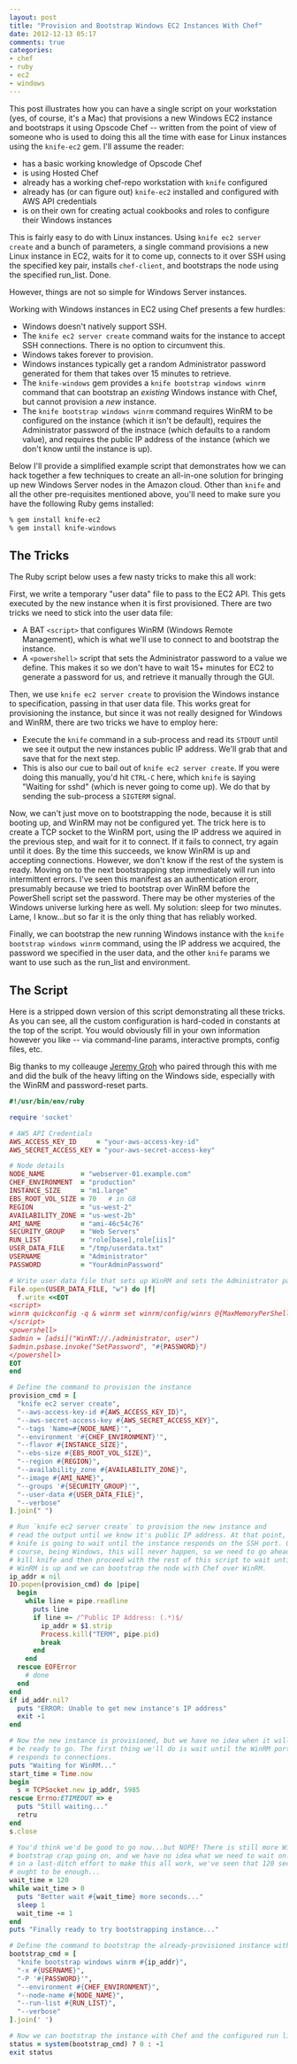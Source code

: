 ```yaml
---
layout: post
title: "Provision and Bootstrap Windows EC2 Instances With Chef"
date: 2012-12-13 05:17
comments: true
categories:
- chef
- ruby
- ec2
- windows
---
```


This post illustrates how you can have a single script on your workstation (yes, of course, it's a Mac) that provisions a new Windows EC2 instance and bootstraps it using Opscode Chef -- written from the point of view of someone who is used to doing this all the time with ease for Linux instances using the `knife-ec2` gem. I'll assume the reader:

  * has a basic working knowledge of Opscode Chef
  * is using Hosted Chef
  * already has a working chef-repo workstation with `knife` configured
  * already has (or can figure out) `knife-ec2` installed and configured with AWS API credentials
  * is on their own for creating actual cookbooks and roles to configure their Windows instances

This is fairly easy to do with Linux instances. Using `knife ec2 server create` and a bunch of parameters, a single command provisions a new Linux instance in EC2, waits for it to come up, connects to it over SSH using the specified key pair, installs `chef-client`, and bootstraps the node using the specified run_list. Done.

However, things are not so simple for Windows Server instances.

<!-- MORE -->

Working with Windows instances in EC2 using Chef presents a few hurdles:

  * Windows doesn't natively support SSH.
  * The `knife ec2 server create` command waits for the instance to accept SSH connections. There is no option to circumvent this.
  * Windows takes forever to provision.
  * Windows instances typically get a random Administrator password generated for them that takes over 15 minutes to retrieve.
  * The `knife-windows` gem provides a `knife bootstrap windows winrm` command that can bootstrap an _existing_ Windows instance with Chef, but cannot provision a _new_ instance.
  * The `knife bootstrap windows winrm` command requires WinRM to be configured on the instance (which it isn't be default), requires the Administrator password of the instnace (which defaults to a random value), and requires the public IP address of the instance (which we don't know until the instance is up).

Below I'll provide a simplified example script that demonstrates how we can hack together a few techniques to create an all-in-one solution for bringing up new Windows Server nodes in the Amazon cloud. Other than `knife` and all the other pre-requisites mentioned above, you'll need to make sure you have the following Ruby gems installed:

``` bash
% gem install knife-ec2
% gem install knife-windows
```

## The Tricks

The Ruby script below uses a few nasty tricks to make this all work:

First, we write a temporary "user data" file to pass to the EC2 API. This gets executed by the new instance when it is first provisioned. There are two tricks we need to stick into the user data file:

  * A BAT `<script>` that configures WinRM (Windows Remote Management), which is what we'll use to connect to and bootstrap the instance.
  * A `<powershell>` script that sets the Administrator password to a value we define. This makes it so we don't have to wait 15+ minutes for EC2 to generate a password for us, and retrieve it manually through the GUI.

Then, we use `knife ec2 server create` to provision the Windows instance to specification, passing in that user data file. This works great for provisioning the instance, but since it was not really designed for Windows and WinRM, there are two tricks we have to employ here:

  * Execute the `knife` command in a sub-process and read its `STDOUT` until we see it output the new instances public IP address. We'll grab that and save that for the next step.
  * This is also our cue to bail out of `knife ec2 server create`. If you were doing this manually, you'd hit `CTRL-C` here, which `knife` is saying "Waiting for sshd" (which is never going to come up). We do that by sending the sub-process a `SIGTERM` signal.

Now, we can't just move on to bootstrapping the node, because it is still booting up, and WinRM may not be configured yet. The trick here is to create a TCP socket to the WinRM port, using the IP address we aquired in the previous step, and wait for it to connect. If it fails to connect, try again until it does. By the time this succeeds, we know WinRM is up and accepting connections. However, we don't know if the rest of the system is ready. Moving on to the next bootstrapping step immediately will run into intermittent errors. I've seen this manifest as an authentication erorr, presumably because we tried to bootstrap over WinRM before the PowerShell script set the password. There may be other mysteries of the Windows universe lurking here as well. My solution: sleep for two minutes. Lame, I know...but so far it is the only thing that has reliably worked.

Finally, we can bootstrap the new running Windows instance with the `knife bootstrap windows winrm` command, using the IP address we acquired, the password we specified in the user data, and the other `knife` params we want to use such as the run_list and environment.

## The Script

Here is a stripped down version of this script demonstrating all these tricks. As you can see, all the custom configuration is hard-coded in constants at the top of the script. You would obviously fill in your own information however you like -- via command-line params, interactive prompts, config files, etc.

Big thanks to my colleauge [Jeremy Groh](https://twitter.com/jgroh9) who paired through this with me and did the bulk of the heavy lifting on the Windows side, especially with the WinRM and password-reset parts.

``` ruby bootstrap-windows.rb https://gist.github.com/raw/4276748/e9fd8b823cdca19809a67e96fb0c3c36065aebb8/bw.rb Raw Source
#!/usr/bin/env/ruby

require 'socket'

# AWS API Credentials
AWS_ACCESS_KEY_ID     = "your-aws-access-key-id"
AWS_SECRET_ACCESS_KEY = "your-aws-secret-access-key"

# Node details
NODE_NAME         = "webserver-01.example.com"
CHEF_ENVIRONMENT  = "production"
INSTANCE_SIZE     = "m1.large"
EBS_ROOT_VOL_SIZE = 70   # in GB
REGION            = "us-west-2"
AVAILABILITY_ZONE = "us-west-2b"
AMI_NAME          = "ami-46c54c76"
SECURITY_GROUP    = "Web Servers"
RUN_LIST          = "role[base],role[iis]"
USER_DATA_FILE    = "/tmp/userdata.txt"
USERNAME          = "Administrator"
PASSWORD          = "YourAdminPassword"

# Write user data file that sets up WinRM and sets the Administrator password.
File.open(USER_DATA_FILE, "w") do |f|
  f.write <<EOT
<script>
winrm quickconfig -q & winrm set winrm/config/winrs @{MaxMemoryPerShellMB="300"} & winrm set winrm/config @{MaxTimeoutms="1800000"} & winrm set winrm/config/service @{AllowUnencrypted="true"} & winrm set winrm/config/service/auth @{Basic="true"}
</script>
<powershell>
$admin = [adsi]("WinNT://./administrator, user")
$admin.psbase.invoke("SetPassword", "#{PASSWORD}")
</powershell>
EOT
end

# Define the command to provision the instance
provision_cmd = [
  "knife ec2 server create",
  "--aws-access-key-id #{AWS_ACCESS_KEY_ID}",
  "--aws-secret-access-key #{AWS_SECRET_ACCESS_KEY}",
  "--tags 'Name=#{NODE_NAME}'",
  "--environment '#{CHEF_ENVIRONMENT}'",
  "--flavor #{INSTANCE_SIZE}",
  "--ebs-size #{EBS_ROOT_VOL_SIZE}",
  "--region #{REGION}",
  "--availability_zone #{AVAILABILITY_ZONE}",
  "--image #{AMI_NAME}",
  "--groups '#{SECURITY_GROUP}'",
  "--user-data #{USER_DATA_FILE}",
  "--verbose"
].join(" ")

# Run `knife ec2 server create` to provision the new instance and
# read the output until we know it's public IP address. At that point,
# knife is going to wait until the instance responds on the SSH port. Of
# course, being Windows, this will never happen, so we need to go ahead and
# kill knife and then proceed with the rest of this script to wait until
# WinRM is up and we can bootstrap the node with Chef over WinRM.
ip_addr = nil
IO.popen(provision_cmd) do |pipe|
  begin
    while line = pipe.readline
      puts line
      if line =~ /^Public IP Address: (.*)$/
        ip_addr = $1.strip
        Process.kill("TERM", pipe.pid)
        break
      end
    end
  rescue EOFError
    # done
  end
end
if id_addr.nil?
  puts "ERROR: Unable to get new instance's IP address"
  exit -1
end

# Now the new instance is provisioned, but we have no idea when it will
# be ready to go. The first thing we'll do is wait until the WinRM port
# responds to connections.
puts "Waiting for WinRM..."
start_time = Time.now
begin
  s = TCPSocket.new ip_addr, 5985
rescue Errno:ETIMEOUT => e
  puts "Still waiting..."
  retru
end
s.close

# You'd think we'd be good to go now...but NOPE! There is still more Windows
# bootstrap crap going on, and we have no idea what we need to wait on. So,
# in a last-ditch effort to make this all work, we've seen that 120 seconds
# ought to be enough...
wait_time = 120
while wait_time > 0
  puts "Better wait #{wait_time} more seconds..."
  sleep 1
  wait_time -= 1
end
puts "Finally ready to try bootstrapping instance..."

# Define the command to bootstrap the already-provisioned instance with Chef
bootstrap_cmd = [
  "knife bootstrap windows winrm #{ip_addr}",
  "-x #{USERNAME}",
  "-P '#{PASSWORD}'",
  "--environment #{CHEF_ENVIRONMENT}",
  "--node-name #{NODE_NAME}",
  "--run-list #{RUN_LIST}",
  "--verbose"
].join(' ')

# Now we can bootstrap the instance with Chef and the configured run list.
status = system(bootstrap_cmd) ? 0 : -1
exit status
```
